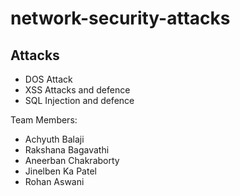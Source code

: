 # network-security-attacks

## Attacks
* DOS Attack 
* XSS Attacks and defence
* SQL Injection and defence 

Team Members:
* Achyuth Balaji
* Rakshana Bagavathi
* Aneerban Chakraborty
* Jinelben Ka Patel
* Rohan Aswani
